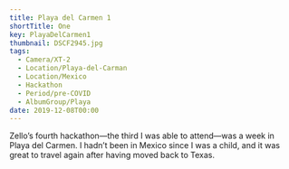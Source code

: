 ```yaml
---
title: Playa del Carmen 1
shortTitle: One
key: PlayaDelCarmen1
thumbnail: DSCF2945.jpg
tags:
  - Camera/XT-2
  - Location/Playa-del-Carman
  - Location/Mexico
  - Hackathon
  - Period/pre-COVID
  - AlbumGroup/Playa
date: 2019-12-08T00:00
---
```

Zello’s fourth hackathon—the third I was able to attend—was a week in Playa del Carmen. I hadn’t been in Mexico since I was a child, and it was great to travel again after having moved back to Texas.

